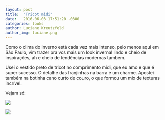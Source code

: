 ```yaml
---
layout: post
title:  "Tricot midi"
date:   2016-06-03 17:51:20 -0300
categories: looks
author: Luciane Kreutzfeld
author_img: luciane.png
---
```

Como o clima do inverno está cada vez mais intenso, pelo menos aqui em São Paulo, vim trazer pra vcs mais um look invernal lindo e cheio de inspirações, ah e cheio de tendências modernas também.

Usei o vestido preto de tricot no comprimento midi, que eu amo e que é super sucesso. O detalhe das franjinhas na barra é um charme. Apostei também na botinha cano curto de couro, o que formou um mix de texturas incrível.

Vejam só:

![](http://www.amodadamanu.com.br/wp-content/uploads/1-6.jpg)

![](http://www.amodadamanu.com.br/wp-content/uploads/9-8.jpg)
